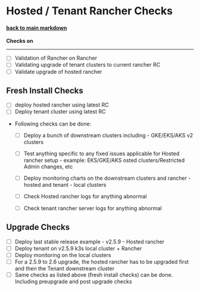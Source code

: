 # Hosted / Tenant Rancher Checks

#### [back to main markdown](../README.md)

**Checks on**

<hr>

- [ ] Validation of Rancher on Rancher
- [ ] Validating upgrade of tenant clusters to current rancher RC
- [ ] Validate upgrade of hosted rancher

## Fresh Install Checks

- [ ] deploy hosted rancher using latest RC
- [ ] Deploy tenant cluster using latest RC
- Following checks can be done:
    - [ ] Deploy a bunch of downstream clusters including - GKE/EKS/AKS v2 clusters
    - [ ] Test anything specific to any fixed issues applicable for Hosted rancher setup - example: EKS/GKE/AKS osted clusters/Restricted Admin changes, etc
    - [ ] Deploy monitoring charts on the downstream clusters and rancher - hosted and tenant - local clusters
    - [ ] Check Hosted rancher logs for anything abnormal
    - [ ] Check tenant rancher server logs for anything abnormal


## Upgrade Checks

- [ ] Deploy last stable release example - v2.5.9 - Hosted rancher
- [ ] Deploy tenant on v2.5.9 k3s local cluster + Rancher
- [ ] Deploy monitoring on the local clusters
- [ ] For a 2.5.9 to 2.6 upgrade, the hosted rancher has to be upgraded first and then the Tenant downstream cluster
- [ ] Same checks as listed above (fresh install checks) can be done. Including preupgrade and post upgrade checks